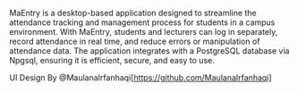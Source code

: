 MaEntry is a desktop-based application designed to streamline the attendance tracking and management process for students in a campus environment. With MaEntry, students and lecturers can log in separately, record attendance in real time, and reduce errors or manipulation of attendance data. The application integrates with a PostgreSQL database via Npgsql, ensuring it is efficient, secure, and easy to use. 

UI Design By @MaulanaIrfanhaqi[https://github.com/MaulanaIrfanhaqi]
